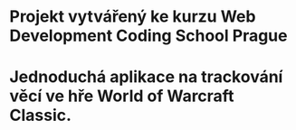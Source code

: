 # Projekt vytvářený ke kurzu Web Development Coding School Prague
# Jednoduchá aplikace na trackování věcí ve hře World of Warcraft Classic.
